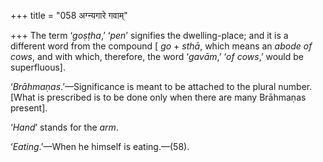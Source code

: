 +++
title = "058 अग्न्यगारे गवाम्"

+++
The term ‘*goṣṭha*,’ ‘*pen*’ signifies the dwelling-place; and it is a
different word from the compound \[ *go* + *sthā*, which means an *abode
of cows*, and with which, therefore, the word ‘*gavām*,’ ‘*of cows*,’
would be superfluous\].

‘*Brāhmaṇas*.’—Significance is meant to be attached to the plural
number. \[What is prescribed is to be done only when there are many
Brāhmaṇas present\].

‘*Hand*’ stands for the *arm*.

‘*Eating*.’—When he himself is eating.—(58).


